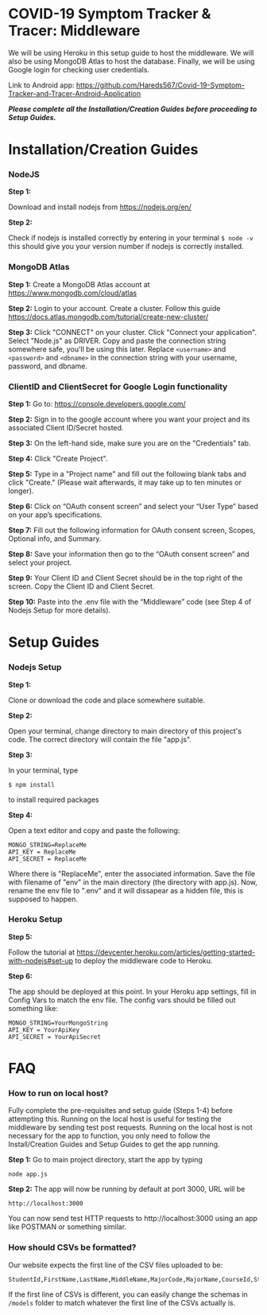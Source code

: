 # COVID-19 Symptom Tracker & Tracer: Middleware

We will be using Heroku in this setup guide to host the middleware. We will also be using MongoDB Atlas to host the database. Finally, we will be using Google login for checking user credentials.

Link to Android app: https://github.com/Hareds567/Covid-19-Symptom-Tracker-and-Tracer-Android-Application 

***Please complete all the Installation/Creation Guides before proceeding to Setup Guides.***

# Installation/Creation Guides
### NodeJS
**Step 1:**

Download and install nodejs from https://nodejs.org/en/

**Step 2:**

Check if nodejs is installed correctly by entering in your terminal
`$ node -v`
this should give you your version number if nodejs is correctly installed.

### MongoDB Atlas
**Step 1:**
Create a MongoDB Atlas account at https://www.mongodb.com/cloud/atlas

**Step 2:**
Login to your account. Create a cluster. Follow this guide https://docs.atlas.mongodb.com/tutorial/create-new-cluster/

**Step 3:**
Click "CONNECT" on your cluster. Click "Connect your application". Select "Node.js" as DRIVER. Copy and paste the connection string somewhere safe, you'll be using this later. Replace `<username>` and `<password>` and `<dbname>` in the connection string with your username, password, and dbname.

### ClientID and ClientSecret for Google Login functionality
**Step 1:** Go to: https://console.developers.google.com/

**Step 2:** Sign in to the google account where you want your project and its associated Client ID/Secret hosted.

**Step 3:** On the left-hand side, make sure you are on the "Credentials" tab.

**Step 4:** Click "Create Project".

**Step 5:** Type in a "Project name" and fill out the following blank tabs and click "Create." (Please wait afterwards, it may take up to ten minutes or longer).

**Step 6:** Click on “OAuth consent screen” and select your “User Type” based on your app’s specifications.

**Step 7:** Fill out the following information for OAuth consent screen, Scopes, Optional info, and Summary. 

**Step 8:** Save your information then go to the “OAuth consent screen” and select your project.

**Step 9:** Your Client ID and Client Secret should be in the top right of the screen. Copy the Client ID and Client Secret.

**Step 10:** Paste into the .env file with the “Middleware” code (see Step 4 of Nodejs Setup for more details).

# Setup Guides
### Nodejs Setup
**Step 1:** 

Clone or download the code and place somewhere suitable.

**Step 2:** 

Open your terminal, change directory to main directory of this project's code. The correct directory will contain the file "app.js".

**Step 3:**

In your terminal, type
```
$ npm install
```
to install required packages

**Step 4:**

Open a text editor and copy and paste the following:

```
MONGO_STRING=ReplaceMe
API_KEY = ReplaceMe
API_SECRET = ReplaceMe
```

Where there is "ReplaceMe", enter the associated information. Save the file with filename of "env" in the main directory (the directory with app.js). Now, rename the env file to ".env" and it will dissapear as a hidden file, this is supposed to happen.

### Heroku Setup
**Step 5:**

Follow the tutorial at https://devcenter.heroku.com/articles/getting-started-with-nodejs#set-up to deploy the middleware code to Heroku.

**Step 6:**

The app should be deployed at this point. In your Heroku app settings, fill in Config Vars to match the env file. The config vars should be filled out something like:

```
MONGO_STRING=YourMongoString
API_KEY = YourApiKey
API_SECRET = YourApiSecret
```

# FAQ
### How to run on local host?

Fully complete the pre-requisites and setup guide (Steps 1-4) before attempting this. Running on the local host is useful for testing the middleware by sending test post requests. Running on the local host is not necessary for the app to function, you only need to follow the Install/Creation Guides and Setup Guides to get the app running.

**Step 1:**
Go to main project directory, start the app by typing

```
node app.js
```

**Step 2:**
The app will now be running by default at port 3000, URL will be

```
http://localhost:3000
```
You can now send test HTTP requests to http://localhost:3000 using an app like POSTMAN or something similar.


### How should CSVs be formatted?
Our website expects the first line of the CSV files uploaded to be:
```
StudentId,FirstName,LastName,MiddleName,MajorCode,MajorName,CourseId,StudentEmail,StudentYear,StudentAddress
```
If the first line of CSVs is different, you can easily change the schemas in `/models` folder to match whatever the first line of the CSVs actually is.
